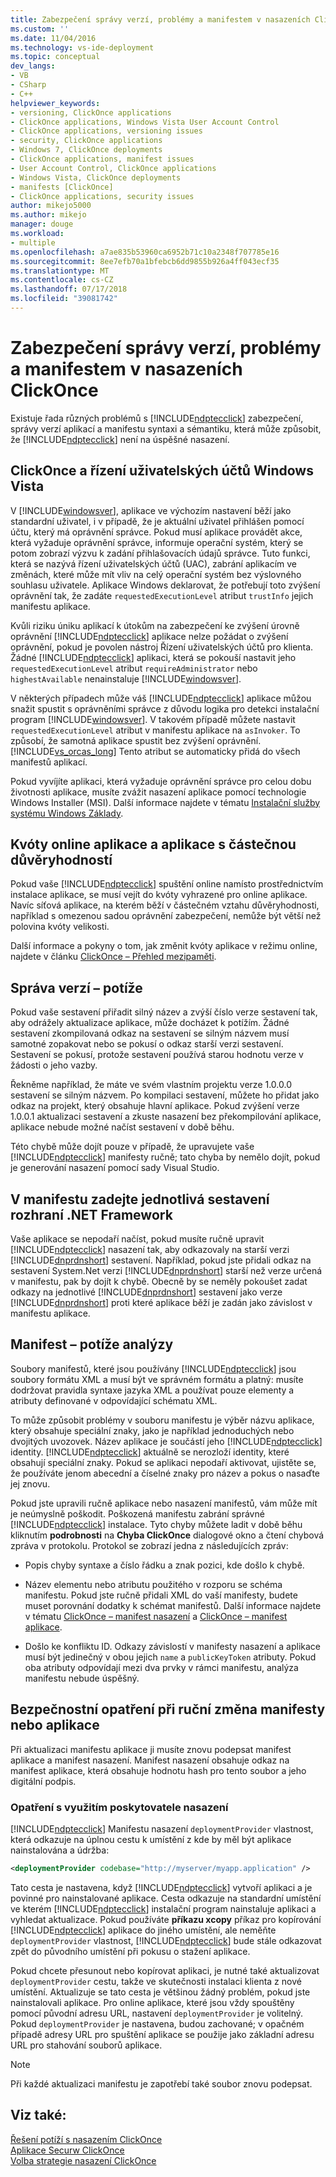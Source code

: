 ```yaml
---
title: Zabezpečení správy verzí, problémy a manifestem v nasazeních ClickOnce | Dokumentace Microsoftu
ms.custom: ''
ms.date: 11/04/2016
ms.technology: vs-ide-deployment
ms.topic: conceptual
dev_langs:
- VB
- CSharp
- C++
helpviewer_keywords:
- versioning, ClickOnce applications
- ClickOnce applications, Windows Vista User Account Control
- ClickOnce applications, versioning issues
- security, ClickOnce applications
- Windows 7, ClickOnce deployments
- ClickOnce applications, manifest issues
- User Account Control, ClickOnce applications
- Windows Vista, ClickOnce deployments
- manifests [ClickOnce]
- ClickOnce applications, security issues
author: mikejo5000
ms.author: mikejo
manager: douge
ms.workload:
- multiple
ms.openlocfilehash: a7ae835b53960ca6952b71c10a2348f707785e16
ms.sourcegitcommit: 8ee7efb70a1bfebcb6dd9855b926a4ff043ecf35
ms.translationtype: MT
ms.contentlocale: cs-CZ
ms.lasthandoff: 07/17/2018
ms.locfileid: "39081742"
---
```

# <a name="security-versioning-and-manifest-issues-in-clickonce-deployments"></a>Zabezpečení správy verzí, problémy a manifestem v nasazeních ClickOnce

Existuje řada různých problémů s [!INCLUDE[ndptecclick](../deployment/includes/ndptecclick_md.md)] zabezpečení, správy verzí aplikací a manifestu syntaxi a sémantiku, která může způsobit, že [!INCLUDE[ndptecclick](../deployment/includes/ndptecclick_md.md)] není na úspěšné nasazení.

## <a name="clickonce-and-windows-vista-user-account-control"></a>ClickOnce a řízení uživatelských účtů Windows Vista

V [!INCLUDE[windowsver](../deployment/includes/windowsver_md.md)], aplikace ve výchozím nastavení běží jako standardní uživatel, i v případě, že je aktuální uživatel přihlášen pomocí účtu, který má oprávnění správce. Pokud musí aplikace provádět akce, která vyžaduje oprávnění správce, informuje operační systém, který se potom zobrazí výzvu k zadání přihlašovacích údajů správce. Tuto funkci, která se nazývá řízení uživatelských účtů (UAC), zabrání aplikacím ve změnách, které může mít vliv na celý operační systém bez výslovného souhlasu uživatele. Aplikace Windows deklarovat, že potřebují toto zvýšení oprávnění tak, že zadáte `requestedExecutionLevel` atribut `trustInfo` jejich manifestu aplikace.

Kvůli riziku úniku aplikací k útokům na zabezpečení ke zvýšení úrovně oprávnění [!INCLUDE[ndptecclick](../deployment/includes/ndptecclick_md.md)] aplikace nelze požádat o zvýšení oprávnění, pokud je povolen nástroj Řízení uživatelských účtů pro klienta. Žádné [!INCLUDE[ndptecclick](../deployment/includes/ndptecclick_md.md)] aplikaci, která se pokouší nastavit jeho `requestedExecutionLevel` atribut `requireAdministrator` nebo `highestAvailable` nenainstaluje [!INCLUDE[windowsver](../deployment/includes/windowsver_md.md)].

V některých případech může váš [!INCLUDE[ndptecclick](../deployment/includes/ndptecclick_md.md)] aplikace můžou snažit spustit s oprávněními správce z důvodu logika pro detekci instalační program [!INCLUDE[windowsver](../deployment/includes/windowsver_md.md)]. V takovém případě můžete nastavit `requestedExecutionLevel` atribut v manifestu aplikace na `asInvoker`. To způsobí, že samotná aplikace spustit bez zvýšení oprávnění. [!INCLUDE[vs_orcas_long](../debugger/includes/vs_orcas_long_md.md)] Tento atribut se automaticky přidá do všech manifestů aplikací.

Pokud vyvíjíte aplikaci, která vyžaduje oprávnění správce pro celou dobu životnosti aplikace, musíte zvážit nasazení aplikace pomocí technologie Windows Installer (MSI). Další informace najdete v tématu [Instalační služby systému Windows Základy](../extensibility/internals/windows-installer-basics.md).

## <a name="online-application-quotas-and-partial-trust-applications"></a>Kvóty online aplikace a aplikace s částečnou důvěryhodností

Pokud vaše [!INCLUDE[ndptecclick](../deployment/includes/ndptecclick_md.md)] spuštění online namísto prostřednictvím instalace aplikace, se musí vejít do kvóty vyhrazené pro online aplikace. Navíc síťová aplikace, na kterém běží v částečném vztahu důvěryhodnosti, například s omezenou sadou oprávnění zabezpečení, nemůže být větší než polovina kvóty velikosti.

Další informace a pokyny o tom, jak změnit kvóty aplikace v režimu online, najdete v článku [ClickOnce – Přehled mezipaměti](../deployment/clickonce-cache-overview.md).

## <a name="versioning-issues"></a>Správa verzí – potíže

Pokud vaše sestavení přiřadit silný název a zvýší číslo verze sestavení tak, aby odrážely aktualizace aplikace, může docházet k potížím. Žádné sestavení zkompilovaná odkaz na sestavení se silným názvem musí samotné zopakovat nebo se pokusí o odkaz starší verzi sestavení. Sestavení se pokusí, protože sestavení používá starou hodnotu verze v žádosti o jeho vazby.

Řekněme například, že máte ve svém vlastním projektu verze 1.0.0.0 sestavení se silným názvem. Po kompilaci sestavení, můžete ho přidat jako odkaz na projekt, který obsahuje hlavní aplikace. Pokud zvýšení verze 1.0.0.1 aktualizaci sestavení a zkuste nasazení bez překompilování aplikace, aplikace nebude možné načíst sestavení v době běhu.

Této chybě může dojít pouze v případě, že upravujete vaše [!INCLUDE[ndptecclick](../deployment/includes/ndptecclick_md.md)] manifesty ručně; tato chyba by nemělo dojít, pokud je generování nasazení pomocí sady Visual Studio.

## <a name="specify-individual-net-framework-assemblies-in-the-manifest"></a>V manifestu zadejte jednotlivá sestavení rozhraní .NET Framework

Vaše aplikace se nepodaří načíst, pokud musíte ručně upravit [!INCLUDE[ndptecclick](../deployment/includes/ndptecclick_md.md)] nasazení tak, aby odkazovaly na starší verzi [!INCLUDE[dnprdnshort](../code-quality/includes/dnprdnshort_md.md)] sestavení. Například, pokud jste přidali odkaz na sestavení System.Net verzi [!INCLUDE[dnprdnshort](../code-quality/includes/dnprdnshort_md.md)] starší než verze určená v manifestu, pak by dojít k chybě. Obecně by se neměly pokoušet zadat odkazy na jednotlivé [!INCLUDE[dnprdnshort](../code-quality/includes/dnprdnshort_md.md)] sestavení jako verze [!INCLUDE[dnprdnshort](../code-quality/includes/dnprdnshort_md.md)] proti které aplikace běží je zadán jako závislost v manifestu aplikace.

## <a name="manifest-parsing-issues"></a>Manifest – potíže analýzy

Soubory manifestů, které jsou používány [!INCLUDE[ndptecclick](../deployment/includes/ndptecclick_md.md)] jsou soubory formátu XML a musí být ve správném formátu a platný: musíte dodržovat pravidla syntaxe jazyka XML a používat pouze elementy a atributy definované v odpovídající schématu XML.

To může způsobit problémy v souboru manifestu je výběr názvu aplikace, který obsahuje speciální znaky, jako je například jednoduchých nebo dvojitých uvozovek. Název aplikace je součástí jeho [!INCLUDE[ndptecclick](../deployment/includes/ndptecclick_md.md)] identity. [!INCLUDE[ndptecclick](../deployment/includes/ndptecclick_md.md)] aktuálně se nerozloží identity, které obsahují speciální znaky. Pokud se aplikaci nepodaří aktivovat, ujistěte se, že používáte jenom abecední a číselné znaky pro název a pokus o nasaďte jej znovu.

Pokud jste upravili ručně aplikace nebo nasazení manifestů, vám může mít je neúmyslně poškodit. Poškozená manifestu zabrání správné [!INCLUDE[ndptecclick](../deployment/includes/ndptecclick_md.md)] instalace. Tyto chyby můžete ladit v době běhu kliknutím **podrobnosti** na **Chyba ClickOnce** dialogové okno a čtení chybová zpráva v protokolu. Protokol se zobrazí jedna z následujících zpráv:

- Popis chyby syntaxe a číslo řádku a znak pozici, kde došlo k chybě.

- Název elementu nebo atributu použitého v rozporu se schéma manifestu. Pokud jste ručně přidali XML do vaší manifesty, budete muset porovnání dodatky k schémat manifestů. Další informace najdete v tématu [ClickOnce – manifest nasazení](../deployment/clickonce-deployment-manifest.md) a [ClickOnce – manifest aplikace](../deployment/clickonce-application-manifest.md).

- Došlo ke konfliktu ID. Odkazy závislostí v manifesty nasazení a aplikace musí být jedinečný v obou jejich `name` a `publicKeyToken` atributy. Pokud oba atributy odpovídají mezi dva prvky v rámci manifestu, analýza manifestu nebude úspěšný.

## <a name="precautions-when-manually-changing-manifests-or-applications"></a>Bezpečnostní opatření při ruční změna manifesty nebo aplikace

Při aktualizaci manifestu aplikace ji musíte znovu podepsat manifest aplikace a manifest nasazení. Manifest nasazení obsahuje odkaz na manifest aplikace, která obsahuje hodnotu hash pro tento soubor a jeho digitální podpis.

### <a name="precautions-with-deployment-provider-usage"></a>Opatření s využitím poskytovatele nasazení

[!INCLUDE[ndptecclick](../deployment/includes/ndptecclick_md.md)] Manifestu nasazení `deploymentProvider` vlastnost, která odkazuje na úplnou cestu k umístění z kde by měl být aplikace nainstalována a údržba:

```xml
<deploymentProvider codebase="http://myserver/myapp.application" />
```

Tato cesta je nastavena, když [!INCLUDE[ndptecclick](../deployment/includes/ndptecclick_md.md)] vytvoří aplikaci a je povinné pro nainstalované aplikace. Cesta odkazuje na standardní umístění ve kterém [!INCLUDE[ndptecclick](../deployment/includes/ndptecclick_md.md)] instalační program nainstaluje aplikaci a vyhledat aktualizace. Pokud používáte **příkazu xcopy** příkaz pro kopírování [!INCLUDE[ndptecclick](../deployment/includes/ndptecclick_md.md)] aplikace do jiného umístění, ale neměňte `deploymentProvider` vlastnost, [!INCLUDE[ndptecclick](../deployment/includes/ndptecclick_md.md)] bude stále odkazovat zpět do původního umístění při pokusu o stažení aplikace.

Pokud chcete přesunout nebo kopírovat aplikaci, je nutné také aktualizovat `deploymentProvider` cestu, takže ve skutečnosti instalaci klienta z nové umístění. Aktualizuje se tato cesta je většinou žádný problém, pokud jste nainstalovali aplikace. Pro online aplikace, které jsou vždy spouštěny pomocí původní adresu URL, nastavení `deploymentProvider` je volitelný. Pokud `deploymentProvider` je nastavena, budou zachované; v opačném případě adresy URL pro spuštění aplikace se použije jako základní adresu URL pro stahování souborů aplikace.

> [!NOTE]
> Při každé aktualizaci manifestu je zapotřebí také soubor znovu podepsat.

## <a name="see-also"></a>Viz také:

[Řešení potíží s nasazením ClickOnce](../deployment/troubleshooting-clickonce-deployments.md)  
[Aplikace Securw ClickOnce](../deployment/securing-clickonce-applications.md)  
[Volba strategie nasazení ClickOnce](../deployment/choosing-a-clickonce-deployment-strategy.md)